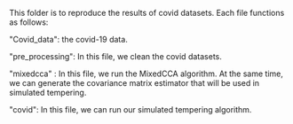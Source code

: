 This folder is to reproduce the results of covid datasets. Each file functions as follows:

"Covid_data": the covid-19 data.

"pre_processing": In this file, we clean the covid datasets.

"mixedcca" : In this file, we run the MixedCCA algorithm. At the same time, we can generate the covariance matrix estimator that will be used in simulated tempering.

"covid": In this file, we can run our simulated tempering algorithm.
